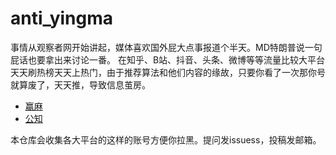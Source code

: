 # anti_yingma

事情从观察者网开始讲起，媒体喜欢国外屁大点事报道个半天。MD特朗普说一句屁话也要拿出来讨论一番。
在知乎、B站、抖音、头条、微博等等流量比较大平台天天刷热榜天天上热门，由于推荐算法和他们内容的缘故，只要你看了一次那你号就算废了，天天推，导致信息茧房。

- [赢麻](yingma.md)
- [公知](gongzhi.md)

本仓库会收集各大平台的这样的账号方便你拉黑。提问发issuess，投稿发邮箱。
